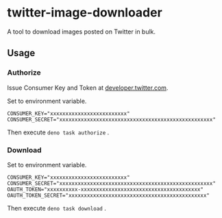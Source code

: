 # twitter-image-downloader

A tool to download images posted on Twitter in bulk.

## Usage

### Authorize

Issue Consumer Key and Token at
[developer.twitter.com](https://developer.twitter.com/).

Set to environment variable.

```.env
CONSUMER_KEY="xxxxxxxxxxxxxxxxxxxxxxxxx"
CONSUMER_SECRET="xxxxxxxxxxxxxxxxxxxxxxxxxxxxxxxxxxxxxxxxxxxxxxxxxx"
```

Then execute `deno task authorize` .

### Download

Set to environment variable.

```.env
CONSUMER_KEY="xxxxxxxxxxxxxxxxxxxxxxxxx"
CONSUMER_SECRET="xxxxxxxxxxxxxxxxxxxxxxxxxxxxxxxxxxxxxxxxxxxxxxxxxx"
OAUTH_TOKEN="xxxxxxxxxx-xxxxxxxxxxxxxxxxxxxxxxxxxxxxxxxxxxxxxxx"
OAUTH_TOKEN_SECRET="xxxxxxxxxxxxxxxxxxxxxxxxxxxxxxxxxxxxxxxxxxxxx"
```

Then execute `deno task download` .
